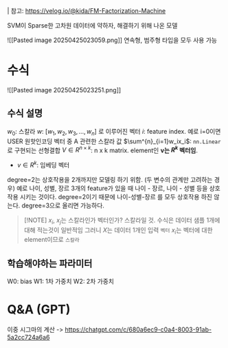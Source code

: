 | 참고: https://velog.io/@kida/FM-Factorization-Machine

SVM이 Sparse한 고차원 데이터에 약하자, 해결하기 위해 나온 모델

![[Pasted image 20250425023059.png]]
연속형, 범주형 타입을 모두 사용 가능



# 수식
![[Pasted image 20250425023251.png]]
## 수식 설명
$w_0$: 스칼라
$w$: $[w_1, w_2, w_3, ... , w_n]$ 로 이루어진 벡터
$i$: feature index. 예로 i=0이면 USER 원핫인코딩 벡터 중 A 관련한 스칼라 값
$\sum^{n}_{i=1}w_ix_i$: `nn.Linear`로 구현되는 선형결합
$V \in R^{n \times k}$: n x k matrix. element인 **v는 $R^k$ 벡터임**.
- $v \in R^{k}$: 임베딩 벡터





degree=2는 상호작용을 2개까지만 모델링 하기 위함. (두 변수의 관계만 고려하는 경우)
예로 나이, 성별, 장르 3개의 feature가 있을 때 나이 - 장르, 나이 - 성별 등을 상호작용 시키는 것이다.
degree=2이기 때문에 나이-성별-장르 를 모두 상호작용 하진 않는다.
degree=3으로 올리면 가능하다.


> [!NOTE] $x_i$, $x_j$는 스칼라인가 벡터인가?
> 스칼라일 것.
> 수식은 데이터 샘플 1개에 대해 적는것이 일반적임
> 그러니 $X$는 데이터 1개인 입력 `벡터`
> $x_i$는 벡터에 대한 element이므로 `스칼라`



## 학습해야하는 파라미터
W0: bias
W1: 1차 가중치
W2: 2차 가중치

# Q&A (GPT)

이중 시그마의 계산
-> https://chatgpt.com/c/680a6ec9-c0a4-8003-91ab-5a2cc724a6a6
